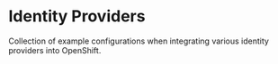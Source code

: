 # Identity Providers
Collection of example configurations when integrating various identity providers into OpenShift.
